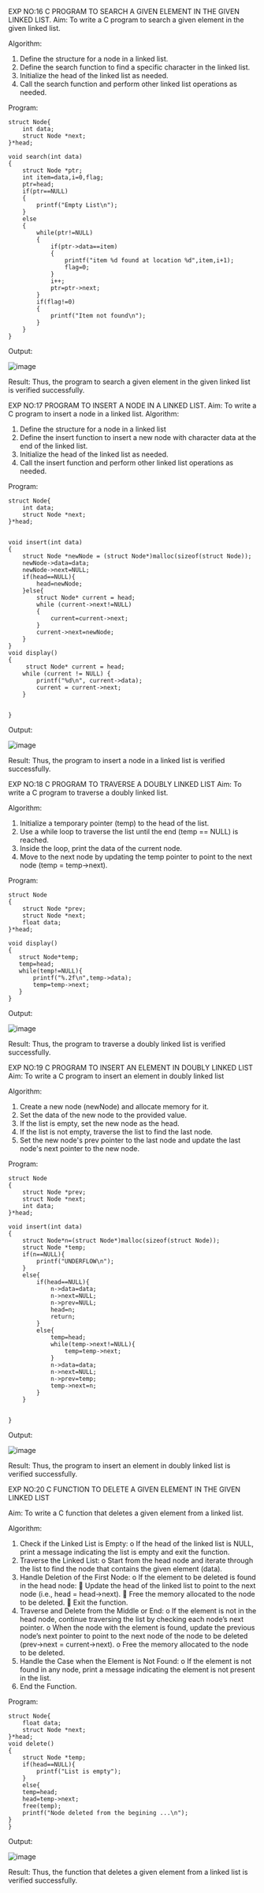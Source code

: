 EXP NO:16 C PROGRAM TO SEARCH A GIVEN ELEMENT IN THE GIVEN LINKED LIST.
Aim:
To write a C program to search a given element in the given linked list.

Algorithm:
1.	Define the structure for a node in a linked list.
2.	Define the search function to find a specific character in the linked list.
3.	Initialize the head of the linked list as needed.
4.	Call the search function and perform other linked list operations as needed.
 
Program:

```
struct Node{
    int data; 
    struct Node *next;
}*head;

void search(int data)
{
    struct Node *ptr;
    int item=data,i=0,flag;
    ptr=head;
    if(ptr==NULL)
    {
        printf("Empty List\n");
    }
    else
    {
        while(ptr!=NULL)
        {
            if(ptr->data==item)
            {
                printf("item %d found at location %d",item,i+1);
                flag=0;
            }
            i++;
            ptr=ptr->next;
        }
        if(flag!=0)
        {
            printf("Item not found\n");
        }
    }
}
```
Output:

![image](https://github.com/user-attachments/assets/8476216d-a7ee-4590-a510-3de520a36df3)




Result:
Thus, the program to search a given element in the given linked list is verified successfully.


 
EXP NO:17  PROGRAM TO INSERT A NODE IN A LINKED LIST.
Aim:
To write a C program to insert a node in a linked list.
Algorithm:
1.	Define the structure for a node in a linked list
2.	Define the insert function to insert a new node with character data at the end of the linked list.
3.	Initialize the head of the linked list as needed.
4.	Call the insert function and perform other linked list operations as needed.
 
Program:
```
struct Node{
    int data; 
    struct Node *next;
}*head;


void insert(int data)
{
    struct Node *newNode = (struct Node*)malloc(sizeof(struct Node));
    newNode->data=data;
    newNode->next=NULL;
    if(head==NULL){
        head=newNode;
    }else{
        struct Node* current = head;
        while (current->next!=NULL)
        {
            current=current->next;
        }
        current->next=newNode;
    }
}
void display()
{
     struct Node* current = head;
    while (current != NULL) {
        printf("%d\n", current->data);
        current = current->next;
    }
    
    
}
```

Output:

![image](https://github.com/user-attachments/assets/1f2e3485-4aed-4e7b-9db2-5a9522d68957)


 
Result:
Thus, the program to insert a node in a linked list is verified successfully.


 
EXP NO:18 C PROGRAM TO TRAVERSE A DOUBLY LINKED LIST
Aim:
To write a C program to traverse a doubly linked list.

Algorithm:
1.	Initialize a temporary pointer (temp) to the head of the list.
2.	Use a while loop to traverse the list until the end (temp == NULL) is reached.
3.	Inside the loop, print the data of the current node.
4.	Move to the next node by updating the temp pointer to point to the next node (temp = temp->next).
 
Program:

```
struct Node
{
    struct Node *prev;
    struct Node *next;
    float data;
}*head;

void display()
{
   struct Node*temp;
   temp=head;
   while(temp!=NULL){
       printf("%.2f\n",temp->data);
       temp=temp->next;
   }   
}
```

Output:

![image](https://github.com/user-attachments/assets/a9dbfbae-0ad5-48d9-ba18-75fd5995eb35)



Result:
Thus, the program to traverse a doubly linked list is verified successfully. 



EXP NO:19 C PROGRAM TO INSERT AN ELEMENT IN DOUBLY LINKED LIST
Aim:
To write a C program to insert an element in doubly linked list

Algorithm:
1.	Create a new node (newNode) and allocate memory for it.
2.	Set the data of the new node to the provided value.
3.	If the list is empty, set the new node as the head.
4.	If the list is not empty, traverse the list to find the last node.
5.	Set the new node's prev pointer to the last node and update the last node's next pointer to the new node.
 
Program:
```
struct Node
{
    struct Node *prev;
    struct Node *next;
    int data;
}*head;

void insert(int data)
{
    struct Node*n=(struct Node*)malloc(sizeof(struct Node));
    struct Node *temp;
    if(n==NULL){
        printf("UNDERFLOW\n");
    }
    else{
        if(head==NULL){
            n->data=data;
            n->next=NULL;
            n->prev=NULL;
            head=n;
            return;
        }
        else{
            temp=head;
            while(temp->next!=NULL){
                temp=temp->next;
            }
            n->data=data;
            n->next=NULL;
            n->prev=temp;
            temp->next=n;
        }
    }
    
    
}
```

Output:

![image](https://github.com/user-attachments/assets/f10860c3-5641-40a2-8d35-dca03bcb982d)



Result:
Thus, the program to insert an element in doubly linked list is verified successfully.




EXP NO:20 C FUNCTION TO DELETE A GIVEN ELEMENT IN THE GIVEN LINKED LIST




Aim:
To write a C function that deletes a given element from a linked list.

Algorithm:
1.	Check if the Linked List is Empty:
o	If the head of the linked list is NULL, print a message indicating the list is empty and exit the function.
2.	Traverse the Linked List:
o	Start from the head node and iterate through the list to find the node that contains the given element (data).
3.	Handle Deletion of the First Node:
o	If the element to be deleted is found in the head node:
	Update the head of the linked list to point to the next node (i.e., head = head->next).
	Free the memory allocated to the node to be deleted.
	Exit the function.
4.	Traverse and Delete from the Middle or End:
o	If the element is not in the head node, continue traversing the list by checking each node’s next pointer.
o	When the node with the element is found, update the previous node’s next pointer to point to the next node of the node to be deleted (prev->next = current->next).
o	Free the memory allocated to the node to be deleted.
5.	Handle the Case when the Element is Not Found:
o	If the element is not found in any node, print a message indicating the element is not present in the list.
6.	End the Function.


Program:
```
struct Node{
    float data; 
    struct Node *next;
}*head;
void delete()
{
    struct Node *temp;
    if(head==NULL){
        printf("List is empty");
    }
    else{
    temp=head;
    head=temp->next;
    free(temp);
    printf("Node deleted from the begining ...\n");
}
}
```

Output:

![image](https://github.com/user-attachments/assets/2e307cfa-37f6-4ad4-845d-c2b5b47b2f1f)






Result:
Thus, the function that deletes a given element from a linked list is verified successfully.





